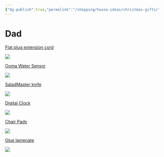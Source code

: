 ```yaml
---
{"dg-publish":true,"permalink":"/shopping/house-ideas/christmas-gifts/","created":"","updated":""}
---
```



# Dad

[Flat plug extension cord](https://www.amazon.com/gp/product/B077NQB72S/ref=ppx_yo_dt_b_asin_title_o02_s01?ie=UTF8&th=1)

![](https://m.media-amazon.com/images/W/WEBP_402378-T2/images/I/41-oa+2KbBL._AC_.jpg)

[Ooma Water Sensor](https://www.amazon.com/Ooma-Water-Sensor-works-Telo/dp/B071WMHWTH/ref=sr_1_1)

![](https://m.media-amazon.com/images/W/WEBP_402378-T2/images/I/71RiRTBJwwL._AC_SL1500_.jpg)

[SaladMaster knife](https://saladmaster.com/en-us/our-products/product-details/cutlery-set)

![](https://saladmaster.com/DesktopModules/Revindex.Dnn.RevindexStorefront/Portals/1/Gallery/ea398239-2ecf-470d-87b8-acdae32ae4f8.jpg)

[Digital Clock](https://www.amazon.com/dp/B07L4B6LYB/?coliid=I2A61VP0JI4OAE&colid=2JZKFTGNBQ2GJ&psc=1&ref_=lv_ov_lig_dp_it)

![](https://m.media-amazon.com/images/W/WEBP_402378-T2/images/I/61aHpABj+BL._AC_SL1500_.jpg)

[Chair Pads](https://www.amazon.com/dp/B086STL296/)

![](https://m.media-amazon.com/images/W/WEBP_402378-T2/images/I/61bvH3PNA6L._AC_SL1200_.jpg)

[Glue lamenate](https://www.amazon.com/Cal-Flor-GL82114CF-Eurobond-Floating-Floor/dp/B003DKSWK4/ref=sr_1_3)

![](https://m.media-amazon.com/images/W/WEBP_402378-T2/images/I/81mE0p+GWUL._AC_SL1500_.jpg)